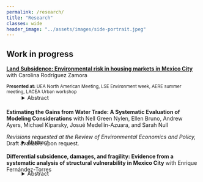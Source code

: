 ```yaml
---
permalink: /research/
title: "Research"
classes: wide
header_image: "../assets/images/side-portrait.jpeg"
---
```


## Work in progress

<par><a href="../assets/pdfs/subsidence.pdf"><strong>Land Subsidence: Environmental risk in housing markets in Mexico City</strong></a> with Carolina Rodríguez Zamora </par>
<div><small><strong>Presented at:</strong> UEA North American Meeting, LSE Environment week, AERE summer meeting, LACEA Urban workshop</small></div>
<details style="margin-bottom:20px;padding-left: 40px;">
	<summary>Abstract</summary>
<div align="left" style="padding-left: 20px;line-height:15px"><p><small> We study the costs of and the housing market response to subsidence, the sinking of land areas due to groundwater over-extraction, in Mexico City. We propose an equilibrium model of the housing market that features housing re-development in the face of an evolving environmental hazard that has both realized and expected
future impacts to home quality. Guided by model-derived estimating equations for key parameters of the model, we exploit quasi-random variation in sinking intensity
to estimate the impact of both realized and future subsidence on home values and redevelopment. We find that realized subsidence imposes substantial costs, lowering prices by 1.5% on average. However, prices are unresponsive to measures of expected future sinking, and novel survey evidence on residents' beliefs and information about sinking suggest that information frictions affect the ability of homebuyers to capitalize
predictable future risk. Consistent with model predictions, units that have experienced more sinking are more likely to be redeveloped, as these have lower opportunity cost of being re-built. Evaluating welfare using our parameter estimates implies that
subsidence costs Mexico City a total of $33 billion USD, about $18 billion of which are due to information frictions that inefficiently increase the housing stock in risky areas. Our findings show that groundwater depletion imposes a costly externality on the built environment, and that information frictions affecting the capitalization of
environmental hazards in the housing market exacerbate these costs by putting more value in harm's way. 
</small> </p></div></details>

<strong>Estimating the Gains from Water Trade: A Systematic Evaluation of Modeling Considerations</strong> with Nell Green Nylen, Ellen Bruno, Andrew Ayers, Michael Kiparsky, Josué Medellín-Azuara, and Sarah Null
<div><em>Revisions requested at the Review of Environmental Economics and Policy,</em>  Draft available upon request.</div>
<details style="margin-top:-20px;margin-bottom:20px;padding-left: 40px;">
	<summary>Abstract</summary>
<div align="left" style="padding-left: 20px;line-height:15px"><p><small> The gains from water trading can vary significantly depending on local conditions as well as the specifics of market design and implementation. However, models of water trading necessarily rely on assumptions that simplify the social, institutional, and environmental landscape within which a water market operates. We systematically evaluate peer-reviewed papers that estimate the gains from water trading to assess how models of water markets take this local context into account. Our results demonstrate that whether and how models incorporate key considerations varies widely, with implications for the accuracy of results. We find that estimates of the economic impacts of water trading in the published literature are more likely to consider distributional effects and incorporate features of the legal and regulatory environment than to account for third-party impacts, transaction costs, the consequences of trading for the economy at large, or the administrative costs associated with setting up and operating a market. Understanding what features a model takes into account is important for interpreting its policy implications. Researchers modeling the gains from trade could better support local decision makers by explicitly articulating their models’ capabilities and limitations.</small> </p>
</div></details>


<strong>Differential subsidence, damages, and fragility: Evidence from a systematic analysis of structural vulnerability in Mexico City</strong> with Enrique Fernández-Torres
<details style="margin-top:-20px;margin-bottom:20px;padding-left: 40px;">
	<summary>Abstract</summary>
<div align="left" style="padding-left: 20px;line-height:15px">
<p><small> Understanding the structural vulnerability of buildings and public infrastructure to differential subsidence is crucial for evaluating the risks and costs that subsidence poses in urban areas. We combine novel estimates of plot-specific differential subsidence in Mexico City with a representative survey of structural issues in both private residences and public infrastructure to estimate structural fragility curves and damage thresholds. We then extrapolate these findings from micro-data to a city-wide analysis, calculating damages and vulnerability at a city block level.</small></p></div></details>


